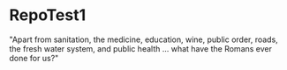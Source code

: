 # RepoTest1

"Apart from sanitation, the medicine, education, wine, public order, roads, the fresh water system, and public health ... what have the Romans ever done for us?"
